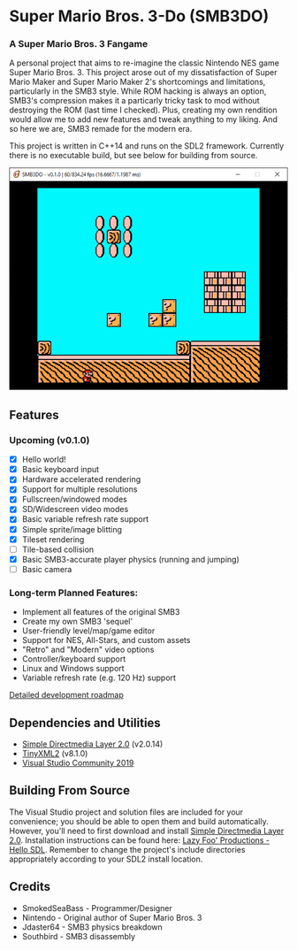 # Super Mario Bros. 3-Do (SMB3DO)
### A Super Mario Bros. 3 Fangame
A personal project that aims to re-imagine the classic Nintendo NES game Super Mario Bros. 3.  This project arose out of my dissatisfaction of Super Mario Maker and Super Mario Maker 2's shortcomings and limitations, particularly in the SMB3 style.  While ROM hacking is always an option, SMB3's compression makes it a particarly tricky task to mod without destroying the ROM (last time I checked).  Plus, creating my own rendition would allow me to add new features and tweak anything to my liking.  And so here we are, SMB3 remade for the modern era.

This project is written in C++14 and runs on the SDL2 framework.  Currently there is no executable build, but see below for building from source.

![SMB3DO v0.1.0](docs/smb3do_v0-1-0_sample.png)
## Features
### Upcoming (v0.1.0)
* [x] Hello world!
* [x] Basic keyboard input
* [x] Hardware accelerated rendering
* [x] Support for multiple resolutions
* [x] Fullscreen/windowed modes
* [x] SD/Widescreen video modes
* [x] Basic variable refresh rate support
* [x] Simple sprite/image blitting
* [x] Tileset rendering
* [ ] Tile-based collision
* [x] Basic SMB3-accurate player physics (running and jumping)
* [ ] Basic camera

### Long-term Planned Features:
* Implement all features of the original SMB3
* Create my own SMB3 'sequel'
* User-friendly level/map/game editor
* Support for NES, All-Stars, and custom assets
* "Retro" and "Modern" video options
* Controller/keyboard support
* Linux and Windows support
* Variable refresh rate (e.g. 120 Hz) support

[Detailed development roadmap](https://docs.google.com/spreadsheets/d/1Y0XjZVZ6z5f_Yi8HuqKNcNB47MKjdfytgAIx97y7Uow/edit?usp=sharing)

## Dependencies and Utilities
* [Simple Directmedia Layer 2.0](https://www.libsdl.org/) (v2.0.14)
* [TinyXML2](https://github.com/leethomason/tinyxml2) (v8.1.0)
* [Visual Studio Community 2019](https://visualstudio.microsoft.com/)

## Building From Source
The Visual Studio project and solution files are included for your convenience; you should be able to open them and build automatically.  However, you'll need to first download and install [Simple Directmedia Layer 2.0](https://www.libsdl.org/). Installation instructions can be found here: [Lazy Foo' Productions - Hello SDL](https://lazyfoo.net/tutorials/SDL/01_hello_SDL/index.php).  Remember to change the project's include directories appropriately according to your SDL2 install location.

## Credits
* SmokedSeaBass - Programmer/Designer
* Nintendo - Original author of Super Mario Bros. 3
* Jdaster64 - SMB3 physics breakdown
* Southbird - SMB3 disassembly
